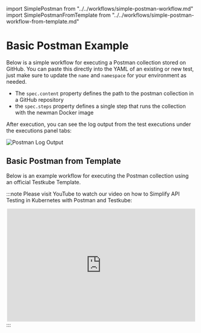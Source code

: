 import SimplePostman from "../../workflows/simple-postman-workflow.md"
import SimplePostmanFromTemplate from "../../workflows/simple-postman-workflow-from-template.md"

# Basic Postman Example

Below is a simple workflow for executing a Postman collection stored on GitHub. You can paste this directly into the 
YAML of an existing or new test, just make sure to update the `name` and `namespace` for your environment as needed.

- The `spec.content` property defines the path to the postman collection in a GitHub repository
- the `spec.steps` property defines a single step that runs the collection with the newman Docker image

<SimplePostman/>

After execution, you can see the log output from the test executions under the executions panel tabs:

![Postman Log Output](images/postman-basic-log-output.png)

## Basic Postman from Template
Below is an example workflow for executing the Postman collection using an official Testkube Template.

<SimplePostmanFromTemplate/>

 :::note
Please visit YouTube to watch our video on how to Simplify API Testing in Kubernetes with Postman and Testkube:
<center><iframe width="500" height="300" src="https://www.youtube.com/embed/7HAwEtFDwvU" title="Simplify API Testing in Kubernetes with Postman and Testkube" frameborder="0" allow="accelerometer; autoplay; clipboard-write; encrypted-media; gyroscope; picture-in-picture; web-share" referrerpolicy="strict-origin-when-cross-origin" allowfullscreen></iframe></center>
:::